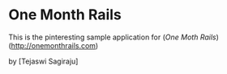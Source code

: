 # One Month Rails 

This is the pinteresting sample application for (*One Moth Rails*)(http://onemonthrails.com)

by [Tejaswi Sagiraju]
